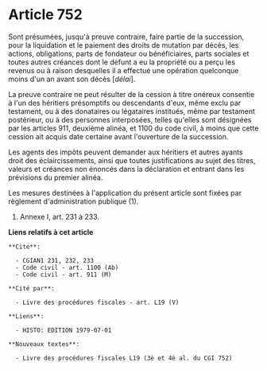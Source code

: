 # Article 752

Sont présumées, jusqu'à preuve contraire, faire partie de la succession, pour la liquidation et le paiement des droits de
mutation par décès, les actions, obligations, parts de fondateur ou bénéficiaires, parts sociales et toutes autres créances
dont le défunt a eu la propriété ou a perçu les revenus ou à raison desquelles il a effectué une opération quelconque moins
d'un an avant son décès [*délai*].

La preuve contraire ne peut résulter de la cession à titre onéreux consentie à l'un des héritiers présomptifs ou descendants
d'eux, même exclu par testament, ou à des donataires ou légataires institués, même par testament postérieur, ou à des
personnes interposées, telles qu'elles sont désignées par les articles 911, deuxième alinéa, et 1100 du code civil, à moins
que cette cession ait acquis date certaine avant l'ouverture de la succession.

Les agents des impôts peuvent demander aux héritiers et autres ayants droit des éclaircissements, ainsi que toutes
justifications au sujet des titres, valeurs et créances non énoncés dans la déclaration et entrant dans les prévisions du
premier alinéa.

Les mesures destinées à l'application du présent article sont fixées par règlement d'administration publique (1).

1)  Annexe I, art. 231 à 233.

**Liens relatifs à cet article**

	**Cite**:

	  - CGIAN1 231, 232, 233
	  - Code civil - art. 1100 (Ab)
	  - Code civil - art. 911 (M)

	**Cité par**:

	  - Livre des procédures fiscales - art. L19 (V)

	**Liens**:

	  - HISTO: EDITION 1979-07-01

	**Nouveaux textes**:

	  - Livre des procédures fiscales L19 (3è et 4è al. du CGI 752)
